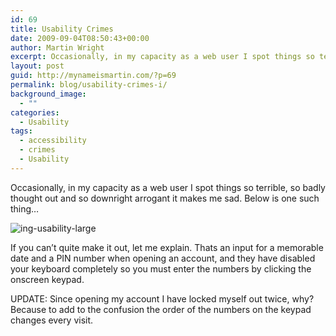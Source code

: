 ```yaml
---
id: 69
title: Usability Crimes
date: 2009-09-04T08:50:43+00:00
author: Martin Wright
excerpt: Occasionally, in my capacity as a web user I spot things so terrible, so badly thought out and so downright arrogant it makes me sad. Below is one such thing…
layout: post
guid: http://mynameismartin.com/?p=69
permalink: blog/usability-crimes-i/
background_image:
  - ""
categories:
  - Usability
tags:
  - accessibility
  - crimes
  - Usability
---
```

Occasionally, in my capacity as a web user I spot things so terrible, so badly thought out and so downright arrogant it makes me sad. Below is one such thing…

<img class="size-large wp-image-70" title="ing-usability-large" alt="ing-usability-large" src="http://mynameismartin.com/blog/wp-content/uploads/2009/09/ing-usability-large.jpg" srcset="http://mynameismartin.com/blog/wp-content/uploads/2009/09/ing-usability-large.jpg 913w, http://mynameismartin.com/blog/wp-content/uploads/2009/09/ing-usability-large-300x239.jpg 300w" sizes="(max-width: 913px) 100vw, 913px" /> 

If you can&#8217;t quite make it out, let me explain. Thats an input for a memorable date and a PIN number when opening an account, and they have disabled your keyboard completely so you must enter the numbers by clicking the onscreen keypad.

UPDATE: Since opening my account I have locked myself out twice, why? Because to add to the confusion the order of the numbers on the keypad changes every visit.